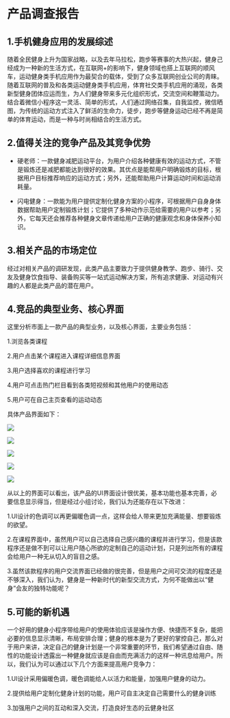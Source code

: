 # 产品调查报告

## 1.手机健身应用的发展综述

随着全民健身上升为国家战略，以及去年马拉松，跑步等赛事的大热兴起，健身己经成为一种新的生活方式，在互联网+的影响下，健身领域也搭上互联网的顺风车，运动健身类手机应用作为最契合的载体，受到了众多互联网创业公司的靑睐。随着互联网的普及和各类运动健身类手机应用，体育社交类手机应用的涌现，各类新型健身团体应运而生，为人们健身带来多元化组织形式，交流空间和鞭策动力。结合着微信小程序这一灵活、简单的形式，人们通过网络召集，自我监控，微信晒图，为传统的运动方式注入了鲜活的生命力，徒步，跑步等健身运动已经不再是简单的体育运动，而是一种与时尚相结合的生活方式。

## 2.值得关注的竞争产品及其竞争优势

* 硬老师：一款健身减肥运动平台，为用户介绍各种健康有效的运动方式，不管是锻炼还是减肥都能达到很好的效果。其优点是能帮用户明确锻炼的目标，根据用户目标推荐响应的运动方式；另外，还能帮助用户计算运动时间和运动消耗量。

* 闪电健身：一款能为用户提供定制化健身方案的小程序，可根据用户自身身体数据帮助用户定制锻炼计划；它提供了多种动作示范给需要的用户以参考；另外，它每天还会推荐各种健身文章传递给用户正确的健康观念和身体保养小知识。

## 3.相关产品的市场定位

经过对相关产品的调研发现，此类产品主要致力于提供健身教学、跑步、骑行、交友及健身饮食指导、装备购买等一站式运动解决方案，所有追求健康、对运动有兴趣的人都是此类产品的潜在用户。

## 4.竞品的典型业务、核心界面

这里分析市面上一款产品的典型业务，以及核心界面，主要业务包括：

1.浏览各类课程

2.用户点击某个课程进入课程详细信息界面
        
3.用户选择喜欢的课程进行学习
        
4.用户可点击热门栏目看到各类短视频和其他用户的使用动态
        
5.用户可在自己主页查看的运动动态

    
具体产品界面如下：

![](../Assets/one.jpeg)

![](../Assets/two.jpeg)

![](../Assets/three.jpeg)

![](../Assets/four.jpeg)

![](../Assets/five.jpeg)

从以上的界面可以看出，该产品的UI界面设计很优美，基本功能也基本完善，必要信息显示得当，但是经过小组讨论，我们认为还能存在以下改进：
   

1.UI设计的色调可以再更偏暖色调一点，这样会给人带来更加充满能量、想要锻炼的欲望。
    
2.在课程界面中，虽然用户可以自己选择自己感兴趣的课程并进行学习，但是该款程序还是做不到可以让用户随心所欲的定制自己的运动计划，只是列出所有的课程会给用户一种无从切入的盲目之感。

3.虽然该款程序的用户交流界面已经做的很完善，但是用户之间可交流的程度还是不够深入，我们认为，健身是一种新时代的新型交流方式，为何不能做出以“健身”会友的独特功能呢？

## 5.可能的新机遇

一个好用的健身小程序带给用户的使用体验应该是操作方便、快捷而不复杂，能把必要的信息显示清晰，布局安排合理；健身的根本是为了更好的掌控自己，那么对于用户来讲，决定自己的健身计划是一个非常重要的环节，我们希望通过自由、随性的功能设计透露出一种健身就应该是自由而充满活力的这样一种讯息给用户。所以，我们认为可以通过以下几个方面来提高用户竞争力：


1.UI设计采用偏暖色调，暖色调能给人以活力和能量，加强用户健身的动力。
    
2.提供给用户定制化健身计划的功能，用户可自主决定自己需要什么的健身训练

3.加强用户之间的互动和深入交流，打造良好生态的云健身社区